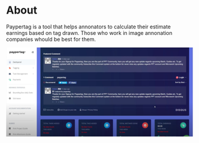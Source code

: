 # About
Paypertag is a tool that helps annonators to calculate their estimate earnings based on tag drawn. Those who work in image annonation companies whould be best for them.

![Front view](images/1.png)
